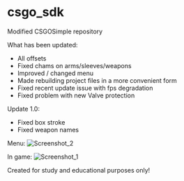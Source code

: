 # csgo_sdk
Modified CSGOSimple repository

What has been updated:
- All offsets
- Fixed chams on arms/sleeves/weapons
- Improved / changed menu
- Made rebuilding project files in a more convenient form
- Fixed recent update issue with fps degradation
- Fixed problem with new Valve protection

Update 1.0:
- Fixed box stroke
- Fixed weapon names

Menu:
![Screenshot_2](https://user-images.githubusercontent.com/37377502/155980867-c1023e69-144e-4e0a-a370-5ca54c2c05a4.png)

In game:
![Screenshot_1](https://user-images.githubusercontent.com/37377502/155980915-8b600c91-44b8-4a16-8a31-85ead4e4fe83.png)

Created for study and educational purposes only!

